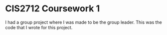 # CIS2712 Coursework 1
I had a group project where I was made to be the group leader. This was the code that I wrote for this project.
